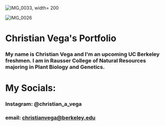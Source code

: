 ![IMG_0033](https://github.com/thduke74/portfolio/assets/141671888/e666925b-1543-4313-a622-e6f81e07bd92), width= 200


![IMG_0026](https://github.com/thduke74/portfolio/assets/141671888/7975fa5d-470b-4b06-95ec-9a580fca821c)



# **Christian Vega's Portfolio**
### My name is Christian Vega and I'm an upcoming UC Berkeley freshmen. I am in Rausser College of Natural Resources majoring in Plant Biology and Genetics. 


# My Socials: 

### Instagram: @christian_a_vega
### email: christianvega@berkeley.edu
